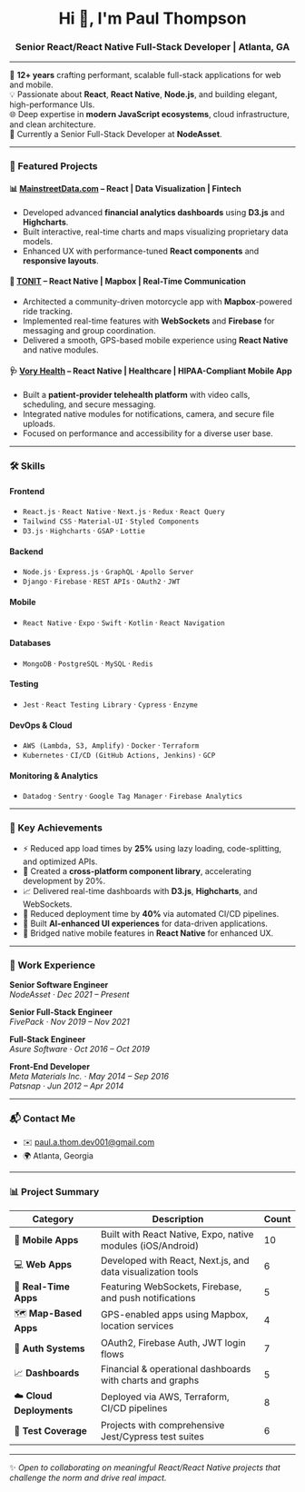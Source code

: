 <h1 align="center">Hi 👋, I'm Paul Thompson</h1>
<h3 align="center">Senior React/React Native Full-Stack Developer | Atlanta, GA</h3>

---

🚀 **12+ years** crafting performant, scalable full-stack applications for web and mobile.  
💡 Passionate about **React**, **React Native**, **Node.js**, and building elegant, high-performance UIs.  
🌐 Deep expertise in **modern JavaScript ecosystems**, cloud infrastructure, and clean architecture.  
📍 Currently a Senior Full-Stack Developer at **NodeAsset**.

---

### 🧩 Featured Projects

#### 📊 [MainstreetData.com](https://mainstreetdata.com) – React | Data Visualization | Fintech
- Developed advanced **financial analytics dashboards** using **D3.js** and **Highcharts**.
- Built interactive, real-time charts and maps visualizing proprietary data models.
- Enhanced UX with performance-tuned **React components** and **responsive layouts**.

#### 🧭 [TONIT](https://apps.apple.com/ca/app/tonit/id1321053644) – React Native | Mapbox | Real-Time Communication
- Architected a community-driven motorcycle app with **Mapbox**-powered ride tracking.
- Implemented real-time features with **WebSockets** and **Firebase** for messaging and group coordination.
- Delivered a smooth, GPS-based mobile experience using **React Native** and native modules.

#### 🩺 [Vory Health](https://play.google.com/store/apps/details?id=com.voyahealth.app) – React Native | Healthcare | HIPAA-Compliant Mobile App
- Built a **patient-provider telehealth platform** with video calls, scheduling, and secure messaging.
- Integrated native modules for notifications, camera, and secure file uploads.
- Focused on performance and accessibility for a diverse user base.

---

### 🛠️ Skills

#### **Frontend**
- `React.js` · `React Native` · `Next.js` · `Redux` · `React Query`  
- `Tailwind CSS` · `Material-UI` · `Styled Components`  
- `D3.js` · `Highcharts` · `GSAP` · `Lottie`

#### **Backend**
- `Node.js` · `Express.js` · `GraphQL` · `Apollo Server`  
- `Django` · `Firebase` · `REST APIs` · `OAuth2` · `JWT`

#### **Mobile**
- `React Native` · `Expo` · `Swift` · `Kotlin` · `React Navigation`

#### **Databases**
- `MongoDB` · `PostgreSQL` · `MySQL` · `Redis`

#### **Testing**
- `Jest` · `React Testing Library` · `Cypress` · `Enzyme`

#### **DevOps & Cloud**
- `AWS (Lambda, S3, Amplify)` · `Docker` · `Terraform`  
- `Kubernetes` · `CI/CD (GitHub Actions, Jenkins)` · `GCP`

#### **Monitoring & Analytics**
- `Datadog` · `Sentry` · `Google Tag Manager` · `Firebase Analytics`

---

### 🚨 Key Achievements

- ⚡ Reduced app load times by **25%** using lazy loading, code-splitting, and optimized APIs.
- 🔧 Created a **cross-platform component library**, accelerating development by 20%.
- 📈 Delivered real-time dashboards with **D3.js**, **Highcharts**, and WebSockets.
- 🚀 Reduced deployment time by **40%** via automated CI/CD pipelines.
- 🧠 Built **AI-enhanced UI experiences** for data-driven applications.
- 📱 Bridged native mobile features in **React Native** for enhanced UX.

---

### 🏢 Work Experience

**Senior Software Engineer**  
_NodeAsset · Dec 2021 – Present_

**Senior Full-Stack Engineer**  
_FivePack · Nov 2019 – Nov 2021_

**Full-Stack Engineer**  
_Asure Software · Oct 2016 – Oct 2019_

**Front-End Developer**  
_Meta Materials Inc. · May 2014 – Sep 2016_  
_Patsnap · Jun 2012 – Apr 2014_

---

### 📬 Contact Me

- ✉️ paul.a.thom.dev001@gmail.com  
- 🌍 Atlanta, Georgia

---

### 📊 Project Summary

| Category             | Description                                                | Count |
|----------------------|------------------------------------------------------------|-------|
| 📱 **Mobile Apps**    | Built with React Native, Expo, native modules (iOS/Android) | 10    |
| 💻 **Web Apps**       | Developed with React, Next.js, and data visualization tools | 6     |
| 📡 **Real-Time Apps** | Featuring WebSockets, Firebase, and push notifications     | 5     |
| 🗺️ **Map-Based Apps** | GPS-enabled apps using Mapbox, location services           | 4     |
| 🔐 **Auth Systems**   | OAuth2, Firebase Auth, JWT login flows                     | 7     |
| 📈 **Dashboards**     | Financial & operational dashboards with charts and graphs  | 5     |
| ☁️ **Cloud Deployments** | Deployed via AWS, Terraform, CI/CD pipelines             | 8     |
| 🧪 **Test Coverage**  | Projects with comprehensive Jest/Cypress test suites       | 6     |


---

✨ _Open to collaborating on meaningful React/React Native projects that challenge the norm and drive real impact._
